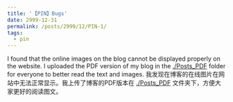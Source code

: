 ```yaml
---
title: '【PIN】Bugs'
date: 2999-12-31
permalink: /posts/2999/12/PIN-1/
tags:
  - pin
---
```


I found that the online images on the blog cannot be displayed properly on the website. I uploaded the PDF version of my blog in the [./Posts_PDF](https://github.com/Jiacheng-Han/Jiacheng-Han.github.io/tree/master/Posts_PDF) folder for everyone to better read the text and images.
我发现在博客的在线图片在网站中无法正常显示。我上传了博客的PDF版本在 [./Posts_PDF](https://github.com/Jiacheng-Han/Jiacheng-Han.github.io/tree/master/Posts_PDF) 文件夹下，方便大家更好的阅读图文。
